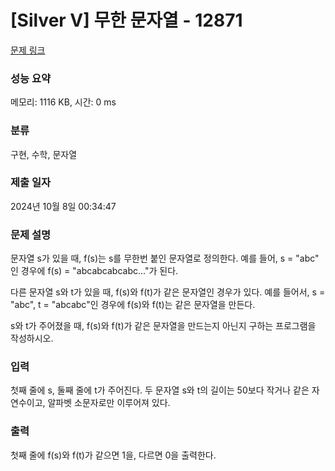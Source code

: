 # [Silver V] 무한 문자열 - 12871 

[문제 링크](https://www.acmicpc.net/problem/12871) 

### 성능 요약

메모리: 1116 KB, 시간: 0 ms

### 분류

구현, 수학, 문자열

### 제출 일자

2024년 10월 8일 00:34:47

### 문제 설명

<p>문자열 s가 있을 때, f(s)는 s를 무한번 붙인 문자열로 정의한다. 예를 들어, s = "abc" 인 경우에 f(s) = "abcabcabcabc..."가 된다.</p>

<p>다른 문자열 s와 t가 있을 때, f(s)와 f(t)가 같은 문자열인 경우가 있다. 예를 들어서, s = "abc", t = "abcabc"인 경우에 f(s)와 f(t)는 같은 문자열을 만든다.</p>

<p>s와 t가 주어졌을 때, f(s)와 f(t)가 같은 문자열을 만드는지 아닌지 구하는 프로그램을 작성하시오.</p>

### 입력 

 <p>첫째 줄에 s, 둘째 줄에 t가 주어진다. 두 문자열 s와 t의 길이는 50보다 작거나 같은 자연수이고, 알파벳 소문자로만 이루어져 있다. </p>

### 출력 

 <p>첫째 줄에 f(s)와 f(t)가 같으면 1을, 다르면 0을 출력한다.</p>

